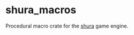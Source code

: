 # shura_macros

Procedural macro crate for the [shura](https://github.com/AndriBaal/shura) game engine.

